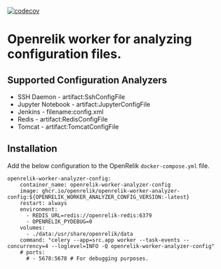 [![codecov](https://codecov.io/gh/openrelik/openrelik-worker-analyzer-config/graph/badge.svg?token=IAZK4I612L)](https://codecov.io/gh/openrelik/openrelik-worker-analyzer-config)

# Openrelik worker for analyzing configuration files.

## Supported Configuration Analyzers
* SSH Daemon - artifact:SshConfigFile
* Jupyter Notebook - artifact:JupyterConfigFile
* Jenkins - filename:config.xml
* Redis - artifact:RedisConfigFile
* Tomcat - artifact:TomcatConfigFile

## Installation
Add the below configuration to the OpenRelik `docker-compose.yml` file.

```
openrelik-worker-analyzer-config:
    container_name: openrelik-worker-analyzer-config
    image: ghcr.io/openrelik/openrelik-worker-analyzer-config:${OPENRELIK_WORKER_ANALYZER_CONFIG_VERSION:-latest}
    restart: always
    environment:
      - REDIS_URL=redis://openrelik-redis:6379
      - OPENRELIK_PYDEBUG=0
    volumes:
      - ./data:/usr/share/openrelik/data
    command: "celery --app=src.app worker --task-events --concurrency=4 --loglevel=INFO -Q openrelik-worker-analyzer-config"
    # ports:
      # - 5678:5678 # For debugging purposes.
```
